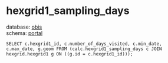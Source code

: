 # hexgrid1_sampling_days
database: [obis](../)  
schema: [portal](portal)  

    SELECT c.hexgrid1_id, c.number_of_days_visited, c.min_date, c.max_date, g.geom FROM (calc.hexgrid1_sampling_days c JOIN hexgrid.hexgrid1 g ON ((g.id = c.hexgrid1_id)));